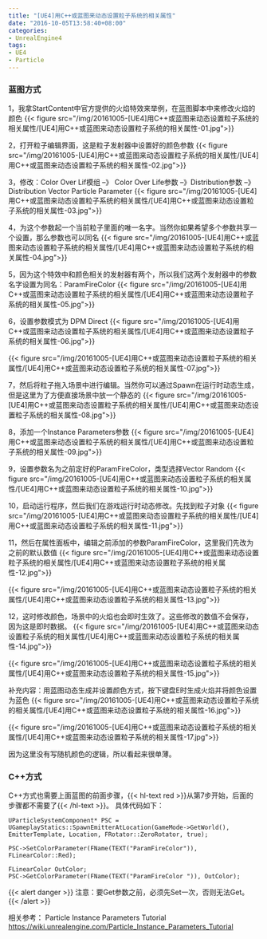 ```yaml
---
title: "[UE4]用C++或蓝图来动态设置粒子系统的相关属性"
date: "2016-10-05T13:58:40+08:00"
categories:
- UnrealEngine4
tags:
- UE4
- Particle
---
```



### 蓝图方式

1，我拿StartContent中官方提供的火焰特效来举例，在蓝图脚本中来修改火焰的颜色
{{< figure src="/img/20161005-[UE4]用C++或蓝图来动态设置粒子系统的相关属性/[UE4]用C++或蓝图来动态设置粒子系统的相关属性-01.jpg">}} 

 

2，打开粒子编辑界面，这是粒子发射器中设置好的颜色参数
{{< figure src="/img/20161005-[UE4]用C++或蓝图来动态设置粒子系统的相关属性/[UE4]用C++或蓝图来动态设置粒子系统的相关属性-02.jpg">}} 

3，修改：Color Over Lif模组 –》 Color Over Life参数 –》Distribution参数 –》 Distribution Vector Particle Parameter
{{< figure src="/img/20161005-[UE4]用C++或蓝图来动态设置粒子系统的相关属性/[UE4]用C++或蓝图来动态设置粒子系统的相关属性-03.jpg">}} 

4，为这个参数起一个当前粒子里面的唯一名字。当然你如果希望多个参数共享一个设置，那么参数也可以同名
{{< figure src="/img/20161005-[UE4]用C++或蓝图来动态设置粒子系统的相关属性/[UE4]用C++或蓝图来动态设置粒子系统的相关属性-04.jpg">}} 

5，因为这个特效中和颜色相关的发射器有两个，所以我们这两个发射器中的参数名字设置为同名：ParamFireColor
{{< figure src="/img/20161005-[UE4]用C++或蓝图来动态设置粒子系统的相关属性/[UE4]用C++或蓝图来动态设置粒子系统的相关属性-05.jpg">}} 

6，设置参数模式为 DPM Direct
{{< figure src="/img/20161005-[UE4]用C++或蓝图来动态设置粒子系统的相关属性/[UE4]用C++或蓝图来动态设置粒子系统的相关属性-06.jpg">}} 

{{< figure src="/img/20161005-[UE4]用C++或蓝图来动态设置粒子系统的相关属性/[UE4]用C++或蓝图来动态设置粒子系统的相关属性-07.jpg">}} 

7，然后将粒子拖入场景中进行编辑。当然你可以通过Spawn在运行时动态生成，但是这里为了方便直接场景中放一个静态的
{{< figure src="/img/20161005-[UE4]用C++或蓝图来动态设置粒子系统的相关属性/[UE4]用C++或蓝图来动态设置粒子系统的相关属性-08.jpg">}}  

8，添加一个Instance Parameters参数
{{< figure src="/img/20161005-[UE4]用C++或蓝图来动态设置粒子系统的相关属性/[UE4]用C++或蓝图来动态设置粒子系统的相关属性-09.jpg">}} 

9，设置参数名为之前定好的ParamFireColor，类型选择Vector Random
{{< figure src="/img/20161005-[UE4]用C++或蓝图来动态设置粒子系统的相关属性/[UE4]用C++或蓝图来动态设置粒子系统的相关属性-10.jpg">}} 

10，启动运行程序，然后我们在游戏运行时动态修改。先找到粒子对象
{{< figure src="/img/20161005-[UE4]用C++或蓝图来动态设置粒子系统的相关属性/[UE4]用C++或蓝图来动态设置粒子系统的相关属性-11.jpg">}} 

11，然后在属性面板中，编辑之前添加的参数ParamFireColor，这里我们先改为之前的默认数值
{{< figure src="/img/20161005-[UE4]用C++或蓝图来动态设置粒子系统的相关属性/[UE4]用C++或蓝图来动态设置粒子系统的相关属性-12.jpg">}} 

{{< figure src="/img/20161005-[UE4]用C++或蓝图来动态设置粒子系统的相关属性/[UE4]用C++或蓝图来动态设置粒子系统的相关属性-13.jpg">}} 

12，这时修改颜色，场景中的火焰也会即时生效了。这些修改的数值不会保存，因为这是即时数据。
{{< figure src="/img/20161005-[UE4]用C++或蓝图来动态设置粒子系统的相关属性/[UE4]用C++或蓝图来动态设置粒子系统的相关属性-14.jpg">}} 

{{< figure src="/img/20161005-[UE4]用C++或蓝图来动态设置粒子系统的相关属性/[UE4]用C++或蓝图来动态设置粒子系统的相关属性-15.jpg">}} 
 

补充内容：用蓝图动态生成并设置颜色方式，按下键盘E时生成火焰并将颜色设置为蓝色
{{< figure src="/img/20161005-[UE4]用C++或蓝图来动态设置粒子系统的相关属性/[UE4]用C++或蓝图来动态设置粒子系统的相关属性-16.jpg">}} 

{{< figure src="/img/20161005-[UE4]用C++或蓝图来动态设置粒子系统的相关属性/[UE4]用C++或蓝图来动态设置粒子系统的相关属性-17.jpg">}} 
 
因为这里没有写随机颜色的逻辑，所以看起来很单薄。


### C++方式

C++方式也需要上面蓝图的前面步骤，{{< hl-text red >}}从第7步开始，后面的步骤都不需要了{{< /hl-text >}}。
具体代码如下：

    UParticleSystemComponent* PSC = UGameplayStatics::SpawnEmitterAtLocation(GameMode->GetWorld(), EmitterTemplate, Location, FRotator::ZeroRotator, true);

    PSC->SetColorParameter(FName(TEXT("ParamFireColor")), FLinearColor::Red);

    FLinearColor OutColor;
    PSC->GetColorParameter(FName(TEXT("ParamFireColor ")), OutColor);

{{< alert danger >}}
注意：要Get参数之前，必须先Set一次，否则无法Get。
{{< /alert >}}


相关参考：
Particle Instance Parameters Tutorial
https://wiki.unrealengine.com/Particle_Instance_Parameters_Tutorial

